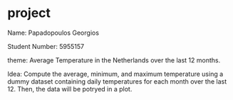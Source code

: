 # project
Name: Papadopoulos Georgios

Student Number: 5955157

theme: Average Temperature in the Netherlands over the last 12 months.

Idea: Compute the average, minimum, and maximum temperature using a dummy dataset containing daily temperatures for each month over the last 12. Then, the data will be potryed in a plot.

